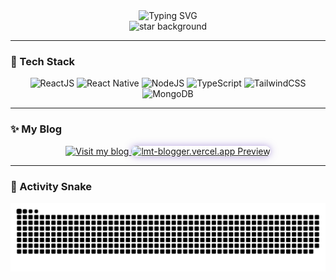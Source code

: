 <!-- 👋 Hi, I'm Luong Minh Tien -->
<div align="center">
  <img 
    src="https://readme-typing-svg.demolab.com?font=Fira+Code&pause=1000&color=7C3AED&center=true&vCenter=true&width=500&lines=Hi+there!+I'm+Luong+Minh+Tien+👋;Frontend+Developer+💻;Loves+React%2C+Animation+and+UI%2FUX+✨" 
    alt="Typing SVG" 
  />
</div>

<!-- 🌌 Animated starry background -->
<div align="center">
  <img 
    src="https://i.pinimg.com/originals/74/0f/95/740f95b138d8204d14b88ecefae8850a.gif" 
    alt="star background" 
    width="100%" 
    style="height: 25vw; object-fit: cover;" 
  />
</div>

---

### 🚀 Tech Stack

<div align="center">

![ReactJS](https://img.shields.io/badge/ReactJS-20232A?style=for-the-badge&logo=react&logoColor=61DAFB)
![React Native](https://img.shields.io/badge/React_Native-20232A?style=for-the-badge&logo=react&logoColor=61DAFB)
![NodeJS](https://img.shields.io/badge/Node.js-43853D?style=for-the-badge&logo=node-dot-js&logoColor=white)
![TypeScript](https://img.shields.io/badge/TypeScript-3178C6?style=for-the-badge&logo=typescript&logoColor=white)
![TailwindCSS](https://img.shields.io/badge/Tailwind_CSS-38B2AC?style=for-the-badge&logo=tailwind-css&logoColor=white)
![MongoDB](https://img.shields.io/badge/MongoDB-4EA94B?style=for-the-badge&logo=mongodb&logoColor=white)

</div>

---

### ✨ My Blog
<div align="center">
  <a href="https://lmt-blogger.vercel.app/">
    <img src="https://readme-typing-svg.demolab.com?font=Fira+Code&pause=800&color=6B46C1&center=true&vCenter=true&width=500&lines=Visit+my+blog+🚀;lmt-blogger.vercel.app" alt="Visit my blog" />
      <img 
      src="https://image.thum.io/get/width/800/https://lmt-blogger.vercel.app/" 
      alt="lmt-blogger.vercel.app Preview" 
      width="80%"
      style="border-radius: 12px; box-shadow: 0 0 12px rgba(107,70,193,0.5);"
    />
  </a>
</div>

---

### 🐍 Activity Snake
<div align="center">
  <img src="https://raw.githubusercontent.com/Platane/snk/output/github-contribution-grid-snake-dark.svg" alt="snake animation" />
</div>
